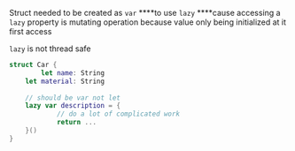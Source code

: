 Struct needed to be created as `var` ****to use `lazy` ****cause accessing a `lazy` property is mutating operation because value only being initialized at it first access

`lazy` is not thread safe 

```swift
struct Car {
		let name: String
    let material: String
    
    // should be var not let
    lazy var description = {
            // do a lot of complicated work
            return ...
    }()
}
```